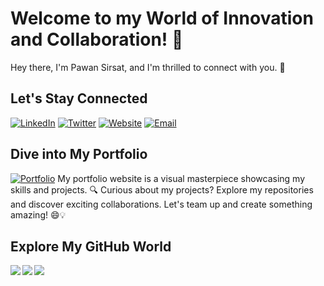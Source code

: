 # Welcome to my World of Innovation and Collaboration! 🌟

Hey there, I'm Pawan Sirsat, and I'm thrilled to connect with you. 👋

## Let's Stay Connected
[![LinkedIn](https://img.shields.io/badge/-LinkedIn-0077B5?style=for-the-badge&logo=LinkedIn&logoColor=white)](https://www.linkedin.com/in/pawan-sirsat-72a0ba174/)
[![Twitter](https://img.shields.io/badge/-Twitter-1DA1F2?style=for-the-badge&logo=Twitter&logoColor=white)](https://twitter.com/sirsat_pawan)
[![Website](https://img.shields.io/badge/-Website-FF5722?style=for-the-badge)](https://p1-sirsat.vercel.app/)
[![Email](https://img.shields.io/badge/-Email-D14836?style=for-the-badge)](mailto:p1.sirsat1998@gmail.com)

## Dive into My Portfolio
[![Portfolio](https://img.shields.io/badge/Portfolio-Visit-4CAF50?style=for-the-badge&logo=appveyor&logoColor=white)](https://p1-sirsat.vercel.app/)
My portfolio website is a visual masterpiece showcasing my skills and projects.
🔍 Curious about my projects? Explore my repositories and discover exciting collaborations.
Let's team up and create something amazing! 😄💡

## Explore My GitHub World
<div>
<a href="https://github-readme-stats.vercel.app/api?username=PawanSirsat&theme=tokyonight">
  <img  align="left" src="https://github-readme-stats.vercel.app/api?username=PawanSirsat&count_private=true&show_icons=true&theme=tokyonight" />
</a>
<a href="https://github-readme-stats.vercel.app/api/top-langs/?username=PawanSirsat&hide=php&theme=tokyonight&count_private=false&layout=compact">
  <img align="left" src="https://github-readme-stats.vercel.app/api/top-langs/?username=PawanSirsat&hide=php&theme=tokyonight&count_private=false&layout=compact" />
</a>
</div>

![](https://github-readme-streak-stats.herokuapp.com/?user=PawanSirsat&theme=dark&hide_border=false)<br/>



